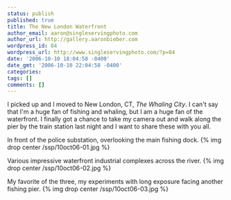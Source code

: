 ```yaml
---
status: publish
published: true
title: The New London Waterfront
author_email: aaron@singleservingphoto.com
author_url: http://gallery.aaronbieber.com
wordpress_id: 84
wordpress_url: http://www.singleservingphoto.com/?p=84
date: '2006-10-10 18:04:58 -0400'
date_gmt: '2006-10-10 22:04:58 -0400'
categories:
tags: []
comments: []
---
```

I picked up and I moved to New London, CT, *The Whaling City*. I can't
say that I'm a huge fan of fishing and whaling, but I am a huge fan of
the waterfront. I finally got a chance to take my camera out and walk
along the pier by the train station last night and I want to share these
with you all.

In front of the police substation, overlooking the main fishing dock.
 {% img drop center /ssp/10oct06-01.jpg %}

Various impressive waterfront industrial complexes across the river.
 {% img drop center /ssp/10oct06-02.jpg %}

My favorite of the three, my experiments with long exposure facing
another fishing pier.
 {% img drop center /ssp/10oct06-03.jpg %}
